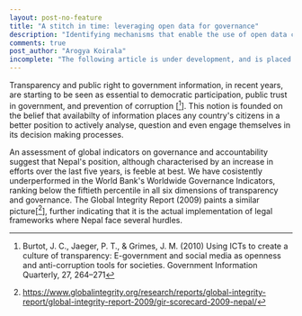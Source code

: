 ```yaml
---
layout: post-no-feature
title: "A stitch in time: leveraging open data for governance"
description: "Identifying mechanisms that enable the use of open data could be key to achieving government accountability and transparency." 
comments: true
post_author: "Arogya Koirala"
incomplete: "The following article is under development, and is placed in this website for testing purposes only"
---
```


Transparency and public right to government information, in recent years, are starting to be seen as essential to democratic participation, public trust in government, and prevention of corruption [[^1]]. This notion is founded on the belief that availabilty of information places any country's citizens in a better position to actively analyse, question and even engage themselves in its decision making processes. 

An assessment of global indicators on governance and accountability suggest that Nepal's position, although characterised by an increase in efforts over the last five years, is feeble at best. We have cosistently underperformed in the World Bank's Worldwide Governance Indicators, ranking below the fiftieth percentile in all six dimensions of transparency and governance. The Global Integrity Report (2009) paints a similar picture[[^2]], further indicating that it is the actual implementation of legal frameworks where Nepal face several hurdles.






[^1]: Burtot, J. C., Jaeger, P. T., & Grimes, J. M. (2010) Using ICTs to create a culture of transparency: E-government and social media as openness and anti-corruption tools for societies. Government Information Quarterly, 27, 264–271

[^2]: https://www.globalintegrity.org/research/reports/global-integrity-report/global-integrity-report-2009/gir-scorecard-2009-nepal/